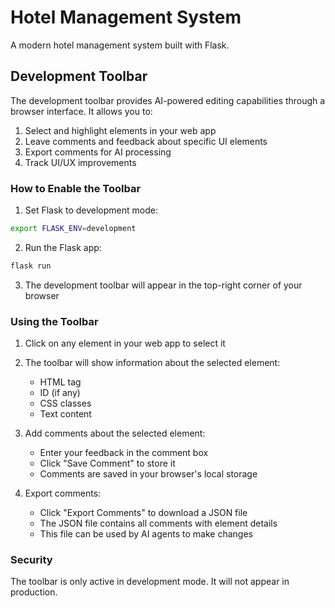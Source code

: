 # Hotel Management System

A modern hotel management system built with Flask.

## Development Toolbar

The development toolbar provides AI-powered editing capabilities through a browser interface. It allows you to:

1. Select and highlight elements in your web app
2. Leave comments and feedback about specific UI elements
3. Export comments for AI processing
4. Track UI/UX improvements

### How to Enable the Toolbar

1. Set Flask to development mode:
```bash
export FLASK_ENV=development
```

2. Run the Flask app:
```bash
flask run
```

3. The development toolbar will appear in the top-right corner of your browser

### Using the Toolbar

1. Click on any element in your web app to select it
2. The toolbar will show information about the selected element:
   - HTML tag
   - ID (if any)
   - CSS classes
   - Text content

3. Add comments about the selected element:
   - Enter your feedback in the comment box
   - Click "Save Comment" to store it
   - Comments are saved in your browser's local storage

4. Export comments:
   - Click "Export Comments" to download a JSON file
   - The JSON file contains all comments with element details
   - This file can be used by AI agents to make changes

### Security

The toolbar is only active in development mode. It will not appear in production. 